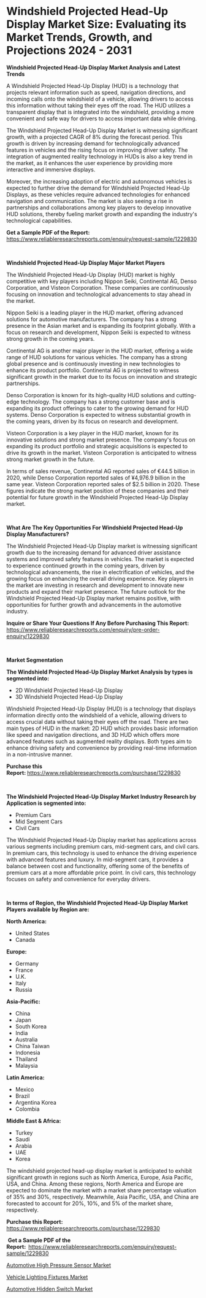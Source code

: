 <p><h1>Windshield Projected Head-Up Display Market Size: Evaluating its Market Trends, Growth, and Projections 2024 - 2031</h1></p><p><strong>Windshield Projected Head-Up Display Market Analysis and Latest Trends</strong></p>
<p><p>A Windshield Projected Head-Up Display (HUD) is a technology that projects relevant information such as speed, navigation directions, and incoming calls onto the windshield of a vehicle, allowing drivers to access this information without taking their eyes off the road. The HUD utilizes a transparent display that is integrated into the windshield, providing a more convenient and safe way for drivers to access important data while driving.</p><p>The Windshield Projected Head-Up Display Market is witnessing significant growth, with a projected CAGR of 8% during the forecast period. This growth is driven by increasing demand for technologically advanced features in vehicles and the rising focus on improving driver safety. The integration of augmented reality technology in HUDs is also a key trend in the market, as it enhances the user experience by providing more interactive and immersive displays.</p><p>Moreover, the increasing adoption of electric and autonomous vehicles is expected to further drive the demand for Windshield Projected Head-Up Displays, as these vehicles require advanced technologies for enhanced navigation and communication. The market is also seeing a rise in partnerships and collaborations among key players to develop innovative HUD solutions, thereby fueling market growth and expanding the industry's technological capabilities.</p></p>
<p><strong>Get a Sample PDF of the Report:&nbsp;</strong> <a href="https://www.reliableresearchreports.com/enquiry/request-sample/1229830">https://www.reliableresearchreports.com/enquiry/request-sample/1229830</a></p>
<p>&nbsp;</p>
<p><strong>Windshield Projected Head-Up Display Major Market Players</strong></p>
<p><p>The Windshield Projected Head-Up Display (HUD) market is highly competitive with key players including Nippon Seiki, Continental AG, Denso Corporation, and Visteon Corporation. These companies are continuously focusing on innovation and technological advancements to stay ahead in the market.</p><p>Nippon Seiki is a leading player in the HUD market, offering advanced solutions for automotive manufacturers. The company has a strong presence in the Asian market and is expanding its footprint globally. With a focus on research and development, Nippon Seiki is expected to witness strong growth in the coming years.</p><p>Continental AG is another major player in the HUD market, offering a wide range of HUD solutions for various vehicles. The company has a strong global presence and is continuously investing in new technologies to enhance its product portfolio. Continental AG is projected to witness significant growth in the market due to its focus on innovation and strategic partnerships.</p><p>Denso Corporation is known for its high-quality HUD solutions and cutting-edge technology. The company has a strong customer base and is expanding its product offerings to cater to the growing demand for HUD systems. Denso Corporation is expected to witness substantial growth in the coming years, driven by its focus on research and development.</p><p>Visteon Corporation is a key player in the HUD market, known for its innovative solutions and strong market presence. The company's focus on expanding its product portfolio and strategic acquisitions is expected to drive its growth in the market. Visteon Corporation is anticipated to witness strong market growth in the future.</p><p>In terms of sales revenue, Continental AG reported sales of €44.5 billion in 2020, while Denso Corporation reported sales of ¥4,976.9 billion in the same year. Visteon Corporation reported sales of $2.5 billion in 2020. These figures indicate the strong market position of these companies and their potential for future growth in the Windshield Projected Head-Up Display market.</p></p>
<p>&nbsp;</p>
<p><strong>What Are The Key Opportunities For Windshield Projected Head-Up Display Manufacturers?</strong></p>
<p><p>The Windshield Projected Head-Up Display market is witnessing significant growth due to the increasing demand for advanced driver assistance systems and improved safety features in vehicles. The market is expected to experience continued growth in the coming years, driven by technological advancements, the rise in electrification of vehicles, and the growing focus on enhancing the overall driving experience. Key players in the market are investing in research and development to innovate new products and expand their market presence. The future outlook for the Windshield Projected Head-Up Display market remains positive, with opportunities for further growth and advancements in the automotive industry.</p></p>
<p><strong>Inquire or Share Your Questions If Any Before Purchasing This Report:</strong> <a href="https://www.reliableresearchreports.com/enquiry/pre-order-enquiry/1229830">https://www.reliableresearchreports.com/enquiry/pre-order-enquiry/1229830</a></p>
<p>&nbsp;</p>
<p><strong>Market Segmentation</strong></p>
<p><strong>The Windshield Projected Head-Up Display Market Analysis by types is segmented into:</strong></p>
<p><ul><li>2D Windshield Projected Head-Up Display</li><li>3D Windshield Projected Head-Up Display</li></ul></p>
<p><p>Windshield Projected Head-Up Display (HUD) is a technology that displays information directly onto the windshield of a vehicle, allowing drivers to access crucial data without taking their eyes off the road. There are two main types of HUD in the market: 2D HUD which provides basic information like speed and navigation directions, and 3D HUD which offers more advanced features such as augmented reality displays. Both types aim to enhance driving safety and convenience by providing real-time information in a non-intrusive manner.</p></p>
<p><strong>Purchase this Report:&nbsp;</strong><a href="https://www.reliableresearchreports.com/purchase/1229830">https://www.reliableresearchreports.com/purchase/1229830</a></p>
<p>&nbsp;</p>
<p><strong>The Windshield Projected Head-Up Display Market Industry Research by Application is segmented into:</strong></p>
<p><ul><li>Premium Cars</li><li>Mid Segment Cars</li><li>Civil Cars</li></ul></p>
<p><p>The Windshield Projected Head-Up Display market has applications across various segments including premium cars, mid-segment cars, and civil cars. In premium cars, this technology is used to enhance the driving experience with advanced features and luxury. In mid-segment cars, it provides a balance between cost and functionality, offering some of the benefits of premium cars at a more affordable price point. In civil cars, this technology focuses on safety and convenience for everyday drivers.</p></p>
<p>&nbsp;</p>
<p><strong>In terms of Region, the Windshield Projected Head-Up Display Market Players available by Region are:</strong></p>
<p>
    <p> <strong> North America: </strong>
        <ul>
            <li>United States</li>
            <li>Canada</li>
        </ul>
        </p> 
    <p> <strong> Europe: </strong>
        <ul>
            <li>Germany</li>
            <li>France</li>
            <li>U.K.</li>
            <li>Italy</li>
            <li>Russia</li>
        </ul>
        </p> 
    <p> <strong> Asia-Pacific: </strong>
        <ul>
            <li>China</li>
            <li>Japan</li>
            <li>South Korea</li>
            <li>India</li>
            <li>Australia</li>
            <li>China Taiwan</li>
            <li>Indonesia</li>
            <li>Thailand</li>
            <li>Malaysia</li>
        </ul>
        </p> 
    <p> <strong> Latin America: </strong>
        <ul>
            <li>Mexico</li>
            <li>Brazil</li>
            <li>Argentina Korea</li>
            <li>Colombia</li>
        </ul>
        </p> 
    <p> <strong> Middle East & Africa: </strong>
        <ul>
            <li>Turkey</li>
            <li>Saudi</li>
            <li>Arabia</li>
            <li>UAE</li>
            <li>Korea</li>
        </ul>
    </p>
    </p>
<p><p>The windshield projected head-up display market is anticipated to exhibit significant growth in regions such as North America, Europe, Asia Pacific, USA, and China. Among these regions, North America and Europe are expected to dominate the market with a market share percentage valuation of 35% and 30%, respectively. Meanwhile, Asia Pacific, USA, and China are forecasted to account for 20%, 10%, and 5% of the market share, respectively.</p></p>
<p><strong>Purchase this Report: </strong><a href="https://www.reliableresearchreports.com/purchase/1229830">https://www.reliableresearchreports.com/purchase/1229830</a></p>
<p>&nbsp;<strong>Get a Sample PDF of the Report:&nbsp;&nbsp;</strong><a href="https://www.reliableresearchreports.com/enquiry/request-sample/1229830">https://www.reliableresearchreports.com/enquiry/request-sample/1229830</a></p>
<p><strong></strong></p>
<p><p><a href="https://view.publitas.com/reportprime-1/automotive-high-pressure-sensor-market-size-reflecting-a-forecast-till-2030-market-by-type-by-application-and-by-geography/">Automotive High Pressure Sensor Market</a></p><p><a href="https://github.com/Alonsoolds3wq1d81czn8rbol/Market-Research-Report-List-1/blob/main/vehicle-lighting-fixtures-market.md">Vehicle Lighting Fixtures Market</a></p><p><a href="https://view.publitas.com/reportprime-1/automotive-hidden-switch-market-insights-market-players-and-forecast-till-2030/">Automotive Hidden Switch Market</a></p></p>